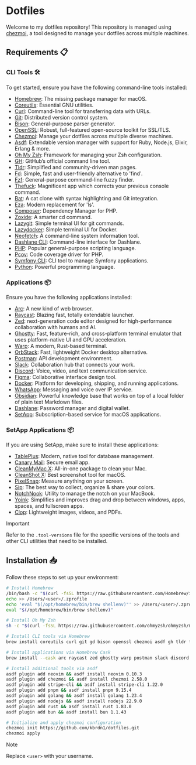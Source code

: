 # Dotfiles

Welcome to my dotfiles repository! This repository is managed using [chezmoi](https://www.chezmoi.io/), a tool designed to manage your dotfiles across multiple machines.

## Requirements 📋

### CLI Tools 🛠

To get started, ensure you have the following command-line tools installed:

- [Homebrew](https://brew.sh/): The missing package manager for macOS.
- [Coreutils](https://www.gnu.org/software/coreutils/): Essential GNU utilities.
- [Curl](https://curl.se/): Command-line tool for transferring data with URLs.
- [Git](https://git-scm.com/): Distributed version control system.
- [Bison](https://www.gnu.org/software/bison/): General-purpose parser generator.
- [OpenSSL](https://www.openssl.org/): Robust, full-featured open-source toolkit for SSL/TLS.
- [Chezmoi](https://www.chezmoi.io/docs/install/): Manage your dotfiles across multiple diverse machines.
- [Asdf](https://asdf-vm.com/#/core-manage-asdf-vm): Extendable version manager with support for Ruby, Node.js, Elixir, Erlang & more.
- [Oh My Zsh](https://ohmyz.sh/): Framework for managing your Zsh configuration.
- [GH](https://cli.github.com/): GitHub’s official command line tool.
- [Tldr](https://tldr.sh/): Simplified and community-driven man pages.
- [Fd](https://github.com/sharkdp/fd): Simple, fast and user-friendly alternative to 'find'.
- [Fzf](https://junegunn.github.io/fzf/): General-purpose command-line fuzzy finder.
- [Thefuck](https://github.com/nvbn/thefuck): Magnificent app which corrects your previous console command.
- [Bat](https://github.com/sharkdp/bat): A cat clone with syntax highlighting and Git integration.
- [Eza](https://eza.rocks/): Modern replacement for 'ls'.
- [Composer](https://getcomposer.org/): Dependency Manager for PHP.
- [Zoxide](https://crates.io/crates/zoxide): A smarter cd command.
- [Lazygit](https://github.com/jesseduffield/lazygit): Simple terminal UI for git commands.
- [Lazydocker](https://github.com/jesseduffield/lazydocker): Simple terminal UI for Docker.
- [Neofetch](https://github.com/dylanaraps/neofetch): A command-line system information tool.
- [Dashlane CLI](https://cli.dashlane.com/install): Command-line interface for Dashlane.
- [PHP](https://www.php.net/): Popular general-purpose scripting language.
- [Pcov](https://github.com/krakjoe/pcov): Code coverage driver for PHP.
- [Symfony CLI](https://symfony.com/download): CLI tool to manage Symfony applications.
- [Python](https://www.python.org/): Powerful programming language.

### Applications 📦

Ensure you have the following applications installed:

- [Arc](https://arc.net/): A new kind of web browser.
- [Raycast](https://raycast.com/): Blazing fast, totally extendable launcher.
- [Zed](https://zed.dev/): next-generation code editor designed for
high-performance collaboration with humans and AI.
- [Ghostty](https://ghostty.org/): Fast, feature-rich, and cross-platform terminal emulator that uses platform-native UI and GPU acceleration.
- [Warp](https://warp.dev/): A modern, Rust-based terminal.
- [OrbStack](https://orbstack.dev/): Fast, lightweight Docker desktop alternative.
- [Postman](https://www.postman.com/): API development environment.
- [Slack](https://slack.com/): Collaboration hub that connects your work.
- [Discord](https://discord.com/): Voice, video, and text communication service.
- [Figma](https://www.figma.com/): Collaborative interface design tool.
- [Docker](https://www.docker.com/): Platform for developing, shipping, and running applications.
- [WhatsApp](https://www.whatsapp.com/): Messaging and voice over IP service.
- [Obsidian](https://obsidian.md/): Powerful knowledge base that works on top of a local folder of plain text Markdown files.
- [Dashlane](https://www.dashlane.com/): Password manager and digital wallet.
- [SetApp](https://setapp.com/): Subscription-based service for macOS applications.

### SetApp Applications 📦

If you are using SetApp, make sure to install these applications:

- [TablePlus](https://tableplus.com/): Modern, native tool for database management.
- [Canary Mail](https://canarymail.io/): Secure email app.
- [CleanMyMac X](https://macpaw.com/cleanmymac): All-in-one package to clean your Mac.
- [CleanShot X](https://cleanshot.com/): Best screenshot tool for macOS.
- [PixelSnap](https://getpixelsnap.com/): Measure anything on your screen.
- [Sip](https://sipapp.io/): The best way to collect, organize & share your colors.
- [NotchNook](https://lo.cafe/notchnook): Utility to manage the notch on your MacBook.
- [Yoink](https://eternalstorms.at/yoink/mac/): Simplifies and improves drag and drop between windows, apps, spaces, and fullscreen apps.
- [Clop](https://setapp.com/fr/apps/clop?accname=setapp&adgroupid=159512510282&adpos=&ci=737183467&ck=clop%20mac&creative=688198389097&extensionid=&gnetwork=g&match=e&placecat=&placement=&targetid=aud-315654669593:kwd-2273594097558): Lightweight images, videos, and PDFs.

> [!IMPORTANT]
> Refer to the `.tool-versions` file for the specific versions of the tools and other CLI utilities that need to be installed.

## Installation 📥

Follow these steps to set up your environment:

```bash
# Install Homebrew
/bin/bash -c "$(curl -fsSL https://raw.githubusercontent.com/Homebrew/install/HEAD/install.sh)"
echo >> /Users/<user>/.zprofile
echo 'eval "$(/opt/homebrew/bin/brew shellenv)"' >> /Users/<user>/.zprofile
eval "$(/opt/homebrew/bin/brew shellenv)"

# Install Oh My Zsh
sh -c "$(curl -fsSL https://raw.githubusercontent.com/ohmyzsh/ohmyzsh/master/tools/install.sh)"

# Install CLI tools via Homebrew
brew install coreutils curl git gd bison openssl chezmoi asdf gh tldr fd fzf thefuck bat eza composer zoxide lazygit lazydocker neofetch dashlane/tap/dashlane-cli php@8.4 pcov@8.4 symfony-cli python@3.12 orbstack zsh-syntax-highlighting zsh-autosuggestions zsh-completions

# Install applications via Homebrew Cask
brew install --cask arc raycast zed ghostty warp postman slack discord figma docker whatsapp obsidian setapp

# Install additional tools via asdf
asdf plugin add neovim && asdf install neovim 0.10.3
asdf plugin add chezmoi && asdf install chezmoi 2.58.0
asdf plugin add stripe-cli && asdf install stripe-cli 1.22.0
asdf plugin add pnpm && asdf install pnpm 9.15.4
asdf plugin add golang && asdf install golang 1.23.4
asdf plugin add nodejs && asdf install nodejs 22.9.0
asdf plugin add rust && asdf install rust 1.83.0
asdf plugin add bun && asdf install bun 1.1.43

# Initialize and apply chezmoi configuration
chezmoi init https://github.com/kbrdn1/dotfiles.git
chezmoi apply
```

> [!NOTE]
> Replace `<user>` with your username.